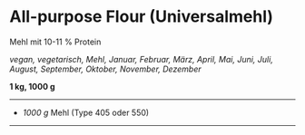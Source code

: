 # All-purpose Flour (Universalmehl)

Mehl mit 10-11 % Protein

*vegan, vegetarisch, Mehl, Januar, Februar, März, April, Mai, Juni, Juli, August, September, Oktober, November, Dezember*

**1 kg, 1000 g**

---

- *1000 g* Mehl (Type 405 oder 550)

---

